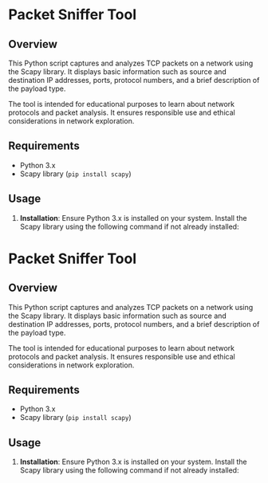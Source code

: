# Packet Sniffer Tool

## Overview
This Python script captures and analyzes TCP packets on a network using the Scapy library. It displays basic information such as source and destination IP addresses, ports, protocol numbers, and a brief description of the payload type.

The tool is intended for educational purposes to learn about network protocols and packet analysis. It ensures responsible use and ethical considerations in network exploration.

## Requirements
- Python 3.x
- Scapy library (`pip install scapy`)

## Usage
1. **Installation**: Ensure Python 3.x is installed on your system. Install the Scapy library using the following command if not already installed:
# Packet Sniffer Tool

## Overview
This Python script captures and analyzes TCP packets on a network using the Scapy library. It displays basic information such as source and destination IP addresses, ports, protocol numbers, and a brief description of the payload type.

The tool is intended for educational purposes to learn about network protocols and packet analysis. It ensures responsible use and ethical considerations in network exploration.

## Requirements
- Python 3.x
- Scapy library (`pip install scapy`)

## Usage
1. **Installation**: Ensure Python 3.x is installed on your system. Install the Scapy library using the following command if not already installed:
